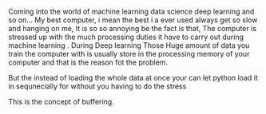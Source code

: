 Coming into the world of machine learning data science deep learning and so on... My best computer, i mean the best i a ever used always get so slow and hanging on me, It is so so annoying be the fact is that, The computer is stressed up with the much processing duties it have to carry out during machine learning .
During Deep learning Those Huge amount of data you train the computer with is usually store in the processing memory of your computer and that is the reason fot the problem.

But the instead of loading the whole data at once your can let python load it in sequnecially for without you having to do the stress

This is the concept of buffering.